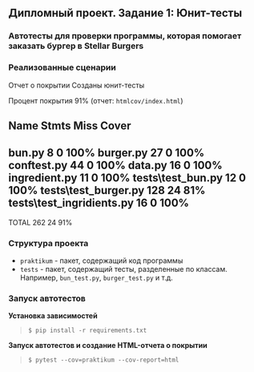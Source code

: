 ## Дипломный проект. Задание 1: Юнит-тесты

### Автотесты для проверки программы, которая помогает заказать бургер в Stellar Burgers

### Реализованные сценарии

Отчет о покрытии
Созданы юнит-тесты

Процент покрытия 91% (отчет: `htmlcov/index.html`)


Name                        Stmts   Miss  Cover
-----------------------------------------------
bun.py                          8      0   100%
burger.py                      27      0   100%
conftest.py                    44      0   100%
data.py                        16      0   100%
ingredient.py                  11      0   100%
tests\test_bun.py              12      0   100%
tests\test_burger.py          128     24    81%
tests\test_ingridients.py      16      0   100%
-----------------------------------------------
TOTAL                         262     24    91%

### Структура проекта

- `praktikum` - пакет, содержащий код программы
- `tests` - пакет, содержащий тесты, разделенные по классам. Например, `bun_test.py`, `burger_test.py` и т.д.

### Запуск автотестов

**Установка зависимостей**

> `$ pip install -r requirements.txt`

**Запуск автотестов и создание HTML-отчета о покрытии**

>  `$ pytest --cov=praktikum --cov-report=html`
